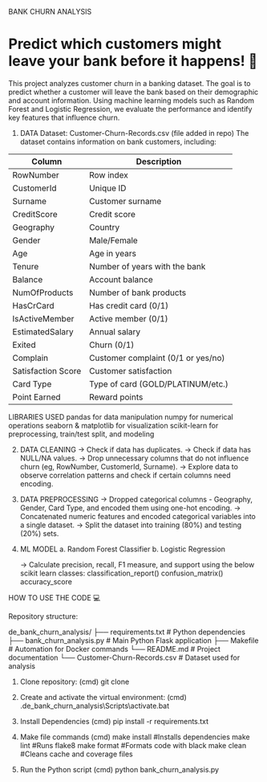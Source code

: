 BANK CHURN ANALYSIS
# Predict which customers might leave your bank before it happens! 🏃

This project analyzes customer churn in a banking dataset. The goal is to predict whether a customer will leave the bank based on their demographic and account information. Using machine learning models such as Random Forest and Logistic Regression, we evaluate the performance and identify key features that influence churn.

1. DATA
  Dataset: Customer-Churn-Records.csv (file added in repo)
  The dataset contains information on bank customers, including:

  | Column             | Description                        | 
  | ------------------ | ---------------------------------- | 
  | RowNumber          | Row index                          | 
  | CustomerId         | Unique ID                          | 
  | Surname            | Customer surname                   | 
  | CreditScore        | Credit score                       | 
  | Geography          | Country                            | 
  | Gender             | Male/Female                        | 
  | Age                | Age in years                       | 
  | Tenure             | Number of years with the bank      | 
  | Balance            | Account balance                    | 
  | NumOfProducts      | Number of bank products            | 
  | HasCrCard          | Has credit card (0/1)              | 
  | IsActiveMember     | Active member (0/1)                | 
  | EstimatedSalary    | Annual salary                      | 
  | Exited             | Churn (0/1)                        | 
  | Complain           | Customer complaint (0/1 or yes/no) | 
  | Satisfaction Score | Customer satisfaction              | 
  | Card Type          | Type of card (GOLD/PLATINUM/etc.)  | 
  | Point Earned       | Reward points                      | 

LIBRARIES USED
  pandas for data manipulation
  numpy for numerical operations
  seaborn & matplotlib for visualization
  scikit-learn for preprocessing, train/test split, and modeling

2. DATA CLEANING
  -> Check if data has duplicates.
  -> Check if data has NULL/NA values.
  -> Drop unnecessary columns that do not influence churn (eg, RowNumber, CustomerId, Surname).
  -> Explore data to observe correlation patterns and check if certain columns need encoding.
  
3. DATA PREPROCESSING
  -> Dropped categorical columns - Geography, Gender, Card Type, and encoded them using one-hot encoding.
  -> Concatenated numeric features and encoded categorical variables into a single dataset.
  -> Split the dataset into training (80%) and testing (20%) sets.

4. ML MODEL
   a. Random Forest Classifier
   b. Logistic Regression

   -> Calculate precision, recall, F1 measure, and support using the below scikit learn classes:
     classification_report()
     confusion_matrix()
     accuracy_score

   
HOW TO USE THE CODE 💻

Repository structure:

de_bank_churn_analysis/
├── requirements.txt            # Python dependencies
├── bank_churn_analysis.py      # Main Python Flask application
├── Makefile                    # Automation for Docker commands
└── README.md                   # Project documentation
└── Customer-Churn-Records.csv  # Dataset used for analysis

1. Clone repository: (cmd)
  git clone <url> 

2. Create and activate the virtual environment: (cmd)
  .de_bank_churn_analysis\Scripts\activate.bat

3. Install Dependencies (cmd)
   pip install -r requirements.txt
   
4. Make file commands (cmd)
   make install #Installs dependencies
   make lint #Runs flake8
   make format #Formats code with black
   make clean #Cleans cache and coverage files

5. Run the Python script (cmd)
   python bank_churn_analysis.py





